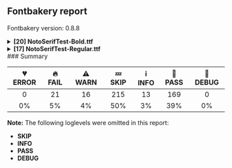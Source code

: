 ## Fontbakery report

Fontbakery version: 0.8.8

<details><summary><b>[20] NotoSerifTest-Bold.ttf</b></summary><div><details><summary>🔥 <b>FAIL:</b> Checking OS/2 fsType does not impose restrictions. (<a href="https://font-bakery.readthedocs.io/en/latest/fontbakery/profiles/googlefonts.html#com.google.fonts/check/fstype">com.google.fonts/check/fstype</a>)</summary><div>


* 🔥 **FAIL** In this font fsType is set to 8 meaning that:
The font may be embedded but must only be installed temporarily on other systems.

No such DRM restrictions can be enabled on the Google Fonts collection, so the fsType field must be set to zero (Installable Embedding) instead. [code: drm]
</div></details><details><summary>🔥 <b>FAIL:</b> Check `Google Fonts Latin Core` glyph coverage. (<a href="https://font-bakery.readthedocs.io/en/latest/fontbakery/profiles/googlefonts.html#com.google.fonts/check/glyph_coverage">com.google.fonts/check/glyph_coverage</a>)</summary><div>


* 🔥 **FAIL** Missing required codepoints:

	- 0x2212 (MINUS SIGN)
 [code: missing-codepoints]
</div></details><details><summary>🔥 <b>FAIL:</b> Check license file has good copyright string. (<a href="https://font-bakery.readthedocs.io/en/latest/fontbakery/profiles/googlefonts.html#com.google.fonts/check/license/OFL_copyright">com.google.fonts/check/license/OFL_copyright</a>)</summary><div>


* 🔥 **FAIL** First line in license file does not match expected format: "copyright 20** the noto project authors (noto-project-template)"
</div></details><details><summary>🔥 <b>FAIL:</b> Check copyright namerecords match license file. (<a href="https://font-bakery.readthedocs.io/en/latest/fontbakery/profiles/googlefonts.html#com.google.fonts/check/name/license">com.google.fonts/check/name/license</a>)</summary><div>


* 🔥 **FAIL** License file OFL.txt exists but NameID 13 (LICENSE DESCRIPTION) value on platform 3 (WINDOWS) is not specified for that. Value was: "This Font Software is licensed under the SIL Open Font License, Version 1.1. This Font Software is distributed on an "AS IS" BASIS, WITHOUT WARRANTIES OR CONDITIONS OF ANY KIND, either express or implied. See the SIL Open Font License for the specific language, permissions and limitations governing your use of this Font Software." Must be changed to "This Font Software is licensed under the SIL Open Font License, Version 1.1. This license is available with a FAQ at: https://scripts.sil.org/OFL" [code: wrong]
</div></details><details><summary>🔥 <b>FAIL:</b> Copyright notices match canonical pattern in fonts (<a href="https://font-bakery.readthedocs.io/en/latest/fontbakery/profiles/googlefonts.html#com.google.fonts/check/font_copyright">com.google.fonts/check/font_copyright</a>)</summary><div>


* 🔥 **FAIL** Name Table entry: Copyright notices should match a pattern similar to: "Copyright 2019 The Familyname Project Authors (git url)"
But instead we have got:
"Copyright 2022 Google Inc. All Rights Reserved." [code: bad-notice-format]
</div></details><details><summary>🔥 <b>FAIL:</b> PPEM must be an integer on hinted fonts. (<a href="https://font-bakery.readthedocs.io/en/latest/fontbakery/profiles/googlefonts.html#com.google.fonts/check/integer_ppem_if_hinted">com.google.fonts/check/integer_ppem_if_hinted</a>)</summary><div>


* 🔥 **FAIL** This is a hinted font, so it must have bit 3 set on the flags of the head table, so that PPEM values will be rounded into an integer value.

This can be accomplished by using the 'gftools fix-hinting' command.

# create virtualenv
python3 -m venv venv
# activate virtualenv
source venv/bin/activate
# install gftools
pip install git+https://www.github.com/googlefonts/tools [code: bad-flags]
</div></details><details><summary>🔥 <b>FAIL:</b> OS/2.fsSelection bit 7 (USE_TYPO_METRICS) is set in all fonts. (<a href="https://font-bakery.readthedocs.io/en/latest/fontbakery/profiles/googlefonts.html#com.google.fonts/check/os2/use_typo_metrics">com.google.fonts/check/os2/use_typo_metrics</a>)</summary><div>


* 🔥 **FAIL** OS/2.fsSelection bit 7 (USE_TYPO_METRICS) wasNOT set in the following fonts: ['fonts/NotoSerifTest/full/ttf/NotoSerifTest-Bold.ttf', 'fonts/NotoSerifTest/full/ttf/NotoSerifTest-Regular.ttf']. [code: missing-os2-fsselection-bit7]
</div></details><details><summary>🔥 <b>FAIL:</b> Checking OS/2 usWinAscent & usWinDescent. (<a href="https://font-bakery.readthedocs.io/en/latest/fontbakery/profiles/universal.html#com.google.fonts/check/family/win_ascent_and_descent">com.google.fonts/check/family/win_ascent_and_descent</a>)</summary><div>


* 🔥 **FAIL** OS/2.usWinDescent value should be equal or greater than 240, but got 200 instead. [code: descent]
</div></details><details><summary>🔥 <b>FAIL:</b> Checking OS/2 Metrics match hhea Metrics. (<a href="https://font-bakery.readthedocs.io/en/latest/fontbakery/profiles/universal.html#com.google.fonts/check/os2_metrics_match_hhea">com.google.fonts/check/os2_metrics_match_hhea</a>)</summary><div>


* 🔥 **FAIL** OS/2 sTypoAscender (800) and hhea ascent (1000) must be equal. [code: ascender]
</div></details><details><summary>🔥 <b>FAIL:</b> Space and non-breaking space have the same width? (<a href="https://font-bakery.readthedocs.io/en/latest/fontbakery/profiles/hmtx.html#com.google.fonts/check/whitespace_widths">com.google.fonts/check/whitespace_widths</a>)</summary><div>


* 🔥 **FAIL** Space and non-breaking space have differing width: The space glyph named space is 200 font units wide, non-breaking space named (uni00A0) is 260 font units wide, and both should be positive and the same. GlyphsApp has "Sidebearing arithmetic" (https://glyphsapp.com/tutorials/spacing) which allows you to set the non-breaking space width to always equal the space width. [code: different-widths]
</div></details><details><summary>🔥 <b>FAIL:</b> Check that texts shape as per expectation (<a href="https://font-bakery.readthedocs.io/en/latest/fontbakery/profiles/<Section: Shaping Checks>.html#com.google.fonts/check/shaping/regression">com.google.fonts/check/shaping/regression</a>)</summary><div>


* 🔥 **FAIL** qa/shaping_tests/example.json: Expected and actual shaping not matching
<div class="shaping">


<style type="text/css">
    @font-face {font-family: "TestFont"; src: url(../../fonts/NotoSerifTest/full/ttf/NotoSerifTest-Bold.ttf);}
    .tf { font-family: "TestFont"; }
    .shaping pre { font-size: 1.2rem; }
    .shaping li { font-size: 1.2rem; border-top: 1px solid #ddd; padding: 12px; margin-top: 12px; }
    .shaping-svg { height: 100px; margin:10px; transform: matrix(1, 0, 0, -1, 0, 0); }
</style>

<h4>qa/shaping_tests/example.json: Expected and actual shaping not matching</h4>


</div>
<div class="shaping">

<li>Shaping did not match: <span class="tf">๰</span></li>


<pre>Expected: uni0E70=0+1024</pre>



<pre>Got     : uni0E70=0+1138</pre>



<pre>                     ^^^
</pre>


Got: <svg class="shaping-svg" xmlns="http://www.w3.org/2000/svg" viewBox="0 0 1138 2200" transform="matrix(1 0 0 -1 0 0)">
<path d="M237.0,315.0L237.0,352.0L261.0,352.0Q271.0,352.0 272.5,353.5Q274.0,355.0 274.0,364.0L274.0,571.0Q274.0,581.0 273.0,582.5Q272.0,584.0 265.0,584.0L241.0,584.0L241.0,621.0L314.0,621.0L314.0,531.0Q322.0,536.0 333.5,539.0Q345.0,542.0 360.0,542.0Q395.0,542.0 414.5,522.5Q434.0,503.0 434.0,462.0L434.0,364.0Q434.0,355.0 435.5,353.5Q437.0,352.0 446.0,352.0L468.0,352.0L468.0,315.0L394.0,315.0L394.0,461.0Q394.0,487.0 387.0,495.0Q380.0,503.0 360.0,503.0Q337.0,503.0 325.5,492.0Q314.0,481.0 314.0,451.0L314.0,364.0Q314.0,355.0 315.5,353.5Q317.0,352.0 327.0,352.0L349.0,352.0L349.0,315.0L237.0,315.0ZM893.0,555.0Q883.0,555.0 876.0,562.0Q869.0,569.0 869.0,584.0Q869.0,598.0 876.0,606.0Q883.0,614.0 893.0,614.0Q916.0,614.0 916.0,584.0Q916.0,569.0 909.5,562.0Q903.0,555.0 893.0,555.0ZM543.0,555.0Q533.0,555.0 526.0,562.0Q519.0,569.0 519.0,584.0Q519.0,598.0 526.0,606.0Q533.0,614.0 543.0,614.0Q566.0,614.0 566.0,584.0Q566.0,569.0 559.5,562.0Q553.0,555.0 543.0,555.0ZM67.0,315.0L67.0,352.0L106.0,352.0Q110.0,352.0 110.5,354.0Q111.0,356.0 111.0,369.0L111.0,566.0L71.0,566.0Q66.0,566.0 65.0,565.0Q64.0,564.0 64.0,556.0L64.0,520.0L25.0,520.0L29.0,605.0L234.0,605.0L238.0,520.0L201.0,520.0L199.0,555.0Q198.0,563.0 197.5,564.5Q197.0,566.0 192.0,566.0L151.0,566.0L151.0,369.0Q151.0,356.0 151.5,354.0Q152.0,352.0 156.0,352.0L195.0,352.0L195.0,315.0L67.0,315.0ZM1041.0,310.0Q1000.0,310.0 986.0,330.0Q972.0,350.0 972.0,366.0Q972.0,390.0 985.5,395.0Q999.0,400.0 1010.0,392.0Q1010.0,366.0 1014.0,358.0Q1018.0,350.0 1041.0,350.0Q1058.0,350.0 1065.0,358.0Q1072.0,366.0 1072.0,380.0Q1072.0,391.0 1067.5,397.0Q1063.0,403.0 1043.0,413.0Q1007.0,432.0 991.0,448.5Q975.0,465.0 975.0,492.0Q975.0,519.0 994.0,536.0Q1013.0,553.0 1044.0,553.0Q1078.0,553.0 1092.5,535.5Q1107.0,518.0 1107.0,501.0Q1107.0,481.0 1095.0,473.5Q1083.0,466.0 1069.0,475.0Q1070.0,501.0 1065.5,507.5Q1061.0,514.0 1043.0,514.0Q1027.0,514.0 1021.5,508.5Q1016.0,503.0 1016.0,492.0Q1016.0,479.0 1025.5,471.0Q1035.0,463.0 1058.0,451.0Q1090.0,435.0 1101.5,418.5Q1113.0,402.0 1113.0,379.0Q1113.0,348.0 1092.5,329.0Q1072.0,310.0 1041.0,310.0ZM681.0,310.0Q640.0,310.0 626.0,330.0Q612.0,350.0 612.0,366.0Q612.0,390.0 625.5,395.0Q639.0,400.0 650.0,392.0Q650.0,366.0 654.0,358.0Q658.0,350.0 681.0,350.0Q698.0,350.0 705.0,358.0Q712.0,366.0 712.0,380.0Q712.0,391.0 707.5,397.0Q703.0,403.0 683.0,413.0Q647.0,432.0 631.0,448.5Q615.0,465.0 615.0,492.0Q615.0,519.0 634.0,536.0Q653.0,553.0 684.0,553.0Q718.0,553.0 732.5,535.5Q747.0,518.0 747.0,501.0Q747.0,481.0 735.0,473.5Q723.0,466.0 709.0,475.0Q710.0,501.0 705.5,507.5Q701.0,514.0 683.0,514.0Q667.0,514.0 661.5,508.5Q656.0,503.0 656.0,492.0Q656.0,479.0 665.5,471.0Q675.0,463.0 698.0,451.0Q730.0,435.0 741.5,418.5Q753.0,402.0 753.0,379.0Q753.0,348.0 732.5,329.0Q712.0,310.0 681.0,310.0ZM486.0,319.0L486.0,356.0L512.0,356.0Q522.0,356.0 523.5,357.5Q525.0,359.0 525.0,368.0L525.0,491.0Q525.0,501.0 524.0,502.5Q523.0,504.0 516.0,504.0L494.0,504.0L494.0,541.0L565.0,541.0L565.0,368.0Q565.0,359.0 566.5,357.5Q568.0,356.0 577.0,356.0L603.0,356.0L603.0,319.0L486.0,319.0ZM836.0,319.0L836.0,356.0L862.0,356.0Q872.0,356.0 873.5,357.5Q875.0,359.0 875.0,368.0L875.0,491.0Q875.0,501.0 874.0,502.5Q873.0,504.0 866.0,504.0L844.0,504.0L844.0,541.0L915.0,541.0L915.0,368.0Q915.0,359.0 916.5,357.5Q918.0,356.0 927.0,356.0L953.0,356.0L953.0,319.0L836.0,319.0ZM314.0,502.0L314.0,502.0L314.0,500.0L314.0,502.0ZM504.0,-13.0Q475.0,-13.0 462.0,4.5Q449.0,22.0 449.0,58.0L449.0,180.0L420.0,180.0L420.0,217.0Q440.0,217.0 443.0,218.0Q446.0,219.0 448.0,221.0Q450.0,222.0 451.5,228.0Q453.0,234.0 452.0,264.0L490.0,264.0L490.0,219.0L537.0,219.0L537.0,180.0L490.0,180.0L490.0,55.0Q490.0,35.0 492.0,30.5Q494.0,26.0 504.0,26.0Q512.0,26.0 518.0,27.5Q524.0,29.0 540.0,30.0L540.0,-8.0Q524.0,-12.0 516.5,-12.5Q509.0,-13.0 504.0,-13.0ZM1064.0,-13.0Q1035.0,-13.0 1022.0,4.5Q1009.0,22.0 1009.0,58.0L1009.0,180.0L980.0,180.0L980.0,217.0Q1000.0,217.0 1003.0,218.0Q1006.0,219.0 1008.0,221.0Q1010.0,222.0 1011.5,228.0Q1013.0,234.0 1012.0,264.0L1050.0,264.0L1050.0,219.0L1097.0,219.0L1097.0,180.0L1050.0,180.0L1050.0,55.0Q1050.0,35.0 1052.0,30.5Q1054.0,26.0 1064.0,26.0Q1072.0,26.0 1078.0,27.5Q1084.0,29.0 1100.0,30.0L1100.0,-8.0Q1084.0,-12.0 1076.5,-12.5Q1069.0,-13.0 1064.0,-13.0ZM866.0,-25.0Q836.0,-25.0 820.0,-15.0Q804.0,-5.0 797.5,9.0Q791.0,23.0 791.0,35.0Q791.0,57.0 802.5,64.5Q814.0,72.0 830.0,64.0Q829.0,36.0 834.0,26.0Q839.0,16.0 866.0,16.0Q902.0,16.0 902.0,51.0Q902.0,64.0 897.0,70.5Q892.0,77.0 869.0,89.0Q829.0,110.0 812.0,128.0Q795.0,146.0 795.0,175.0Q795.0,204.0 815.5,222.5Q836.0,241.0 869.0,241.0Q906.0,241.0 922.0,223.0Q938.0,205.0 938.0,185.0Q938.0,164.0 926.5,156.5Q915.0,149.0 899.0,157.0Q900.0,186.0 894.0,193.5Q888.0,201.0 868.0,201.0Q850.0,201.0 843.5,195.0Q837.0,189.0 837.0,175.0Q837.0,161.0 848.0,151.5Q859.0,142.0 884.0,128.0Q920.0,110.0 932.0,91.5Q944.0,73.0 944.0,50.0Q944.0,16.0 922.0,-4.5Q900.0,-25.0 866.0,-25.0ZM192.0,-25.0Q162.0,-25.0 139.5,-4.5Q117.0,16.0 117.0,57.0Q117.0,98.0 146.0,117.5Q175.0,137.0 231.0,139.0L253.0,140.0L253.0,153.0Q253.0,179.0 246.5,190.0Q240.0,201.0 212.0,201.0Q184.0,201.0 178.5,190.5Q173.0,180.0 174.0,151.0Q158.0,144.0 146.5,151.5Q135.0,159.0 135.0,183.0Q135.0,195.0 141.5,208.5Q148.0,222.0 165.0,231.5Q182.0,241.0 212.0,241.0Q257.0,241.0 276.0,218.0Q295.0,195.0 295.0,160.0L295.0,41.0Q295.0,24.0 296.5,21.0Q298.0,18.0 305.0,18.0L323.0,18.0L323.0,-21.0L257.0,-21.0L256.0,-1.0Q245.0,-10.0 229.0,-17.5Q213.0,-25.0 192.0,-25.0ZM675.0,-25.0Q629.0,-25.0 602.0,9.5Q575.0,44.0 575.0,105.0Q575.0,238.0 671.0,238.0Q714.0,238.0 738.0,205.0Q762.0,172.0 762.0,117.0L762.0,96.0L617.0,96.0Q619.0,53.0 635.0,34.5Q651.0,16.0 676.0,16.0Q702.0,16.0 712.0,28.0Q722.0,40.0 729.0,60.0Q755.0,49.0 755.0,30.0Q755.0,14.0 734.5,-5.5Q714.0,-25.0 675.0,-25.0ZM719.0,136.0Q714.0,197.0 671.0,197.0Q646.0,197.0 634.5,182.5Q623.0,168.0 619.0,136.0L719.0,136.0ZM194.0,16.0Q220.0,16.0 236.5,33.0Q253.0,50.0 253.0,67.0L253.0,100.0L231.0,99.0Q186.0,97.0 172.5,87.5Q159.0,78.0 159.0,56.0Q159.0,37.0 166.5,26.5Q174.0,16.0 194.0,16.0Z"  transform="translate(0, 700)"/>
</svg>
 Expected: <svg class="shaping-svg" xmlns="http://www.w3.org/2000/svg" viewBox="0 0 1024 2200" transform="matrix(1 0 0 -1 0 0)">
<path d="M237.0,315.0L237.0,352.0L261.0,352.0Q271.0,352.0 272.5,353.5Q274.0,355.0 274.0,364.0L274.0,571.0Q274.0,581.0 273.0,582.5Q272.0,584.0 265.0,584.0L241.0,584.0L241.0,621.0L314.0,621.0L314.0,531.0Q322.0,536.0 333.5,539.0Q345.0,542.0 360.0,542.0Q395.0,542.0 414.5,522.5Q434.0,503.0 434.0,462.0L434.0,364.0Q434.0,355.0 435.5,353.5Q437.0,352.0 446.0,352.0L468.0,352.0L468.0,315.0L394.0,315.0L394.0,461.0Q394.0,487.0 387.0,495.0Q380.0,503.0 360.0,503.0Q337.0,503.0 325.5,492.0Q314.0,481.0 314.0,451.0L314.0,364.0Q314.0,355.0 315.5,353.5Q317.0,352.0 327.0,352.0L349.0,352.0L349.0,315.0L237.0,315.0ZM893.0,555.0Q883.0,555.0 876.0,562.0Q869.0,569.0 869.0,584.0Q869.0,598.0 876.0,606.0Q883.0,614.0 893.0,614.0Q916.0,614.0 916.0,584.0Q916.0,569.0 909.5,562.0Q903.0,555.0 893.0,555.0ZM543.0,555.0Q533.0,555.0 526.0,562.0Q519.0,569.0 519.0,584.0Q519.0,598.0 526.0,606.0Q533.0,614.0 543.0,614.0Q566.0,614.0 566.0,584.0Q566.0,569.0 559.5,562.0Q553.0,555.0 543.0,555.0ZM67.0,315.0L67.0,352.0L106.0,352.0Q110.0,352.0 110.5,354.0Q111.0,356.0 111.0,369.0L111.0,566.0L71.0,566.0Q66.0,566.0 65.0,565.0Q64.0,564.0 64.0,556.0L64.0,520.0L25.0,520.0L29.0,605.0L234.0,605.0L238.0,520.0L201.0,520.0L199.0,555.0Q198.0,563.0 197.5,564.5Q197.0,566.0 192.0,566.0L151.0,566.0L151.0,369.0Q151.0,356.0 151.5,354.0Q152.0,352.0 156.0,352.0L195.0,352.0L195.0,315.0L67.0,315.0ZM1041.0,310.0Q1000.0,310.0 986.0,330.0Q972.0,350.0 972.0,366.0Q972.0,390.0 985.5,395.0Q999.0,400.0 1010.0,392.0Q1010.0,366.0 1014.0,358.0Q1018.0,350.0 1041.0,350.0Q1058.0,350.0 1065.0,358.0Q1072.0,366.0 1072.0,380.0Q1072.0,391.0 1067.5,397.0Q1063.0,403.0 1043.0,413.0Q1007.0,432.0 991.0,448.5Q975.0,465.0 975.0,492.0Q975.0,519.0 994.0,536.0Q1013.0,553.0 1044.0,553.0Q1078.0,553.0 1092.5,535.5Q1107.0,518.0 1107.0,501.0Q1107.0,481.0 1095.0,473.5Q1083.0,466.0 1069.0,475.0Q1070.0,501.0 1065.5,507.5Q1061.0,514.0 1043.0,514.0Q1027.0,514.0 1021.5,508.5Q1016.0,503.0 1016.0,492.0Q1016.0,479.0 1025.5,471.0Q1035.0,463.0 1058.0,451.0Q1090.0,435.0 1101.5,418.5Q1113.0,402.0 1113.0,379.0Q1113.0,348.0 1092.5,329.0Q1072.0,310.0 1041.0,310.0ZM681.0,310.0Q640.0,310.0 626.0,330.0Q612.0,350.0 612.0,366.0Q612.0,390.0 625.5,395.0Q639.0,400.0 650.0,392.0Q650.0,366.0 654.0,358.0Q658.0,350.0 681.0,350.0Q698.0,350.0 705.0,358.0Q712.0,366.0 712.0,380.0Q712.0,391.0 707.5,397.0Q703.0,403.0 683.0,413.0Q647.0,432.0 631.0,448.5Q615.0,465.0 615.0,492.0Q615.0,519.0 634.0,536.0Q653.0,553.0 684.0,553.0Q718.0,553.0 732.5,535.5Q747.0,518.0 747.0,501.0Q747.0,481.0 735.0,473.5Q723.0,466.0 709.0,475.0Q710.0,501.0 705.5,507.5Q701.0,514.0 683.0,514.0Q667.0,514.0 661.5,508.5Q656.0,503.0 656.0,492.0Q656.0,479.0 665.5,471.0Q675.0,463.0 698.0,451.0Q730.0,435.0 741.5,418.5Q753.0,402.0 753.0,379.0Q753.0,348.0 732.5,329.0Q712.0,310.0 681.0,310.0ZM486.0,319.0L486.0,356.0L512.0,356.0Q522.0,356.0 523.5,357.5Q525.0,359.0 525.0,368.0L525.0,491.0Q525.0,501.0 524.0,502.5Q523.0,504.0 516.0,504.0L494.0,504.0L494.0,541.0L565.0,541.0L565.0,368.0Q565.0,359.0 566.5,357.5Q568.0,356.0 577.0,356.0L603.0,356.0L603.0,319.0L486.0,319.0ZM836.0,319.0L836.0,356.0L862.0,356.0Q872.0,356.0 873.5,357.5Q875.0,359.0 875.0,368.0L875.0,491.0Q875.0,501.0 874.0,502.5Q873.0,504.0 866.0,504.0L844.0,504.0L844.0,541.0L915.0,541.0L915.0,368.0Q915.0,359.0 916.5,357.5Q918.0,356.0 927.0,356.0L953.0,356.0L953.0,319.0L836.0,319.0ZM314.0,502.0L314.0,502.0L314.0,500.0L314.0,502.0ZM504.0,-13.0Q475.0,-13.0 462.0,4.5Q449.0,22.0 449.0,58.0L449.0,180.0L420.0,180.0L420.0,217.0Q440.0,217.0 443.0,218.0Q446.0,219.0 448.0,221.0Q450.0,222.0 451.5,228.0Q453.0,234.0 452.0,264.0L490.0,264.0L490.0,219.0L537.0,219.0L537.0,180.0L490.0,180.0L490.0,55.0Q490.0,35.0 492.0,30.5Q494.0,26.0 504.0,26.0Q512.0,26.0 518.0,27.5Q524.0,29.0 540.0,30.0L540.0,-8.0Q524.0,-12.0 516.5,-12.5Q509.0,-13.0 504.0,-13.0ZM1064.0,-13.0Q1035.0,-13.0 1022.0,4.5Q1009.0,22.0 1009.0,58.0L1009.0,180.0L980.0,180.0L980.0,217.0Q1000.0,217.0 1003.0,218.0Q1006.0,219.0 1008.0,221.0Q1010.0,222.0 1011.5,228.0Q1013.0,234.0 1012.0,264.0L1050.0,264.0L1050.0,219.0L1097.0,219.0L1097.0,180.0L1050.0,180.0L1050.0,55.0Q1050.0,35.0 1052.0,30.5Q1054.0,26.0 1064.0,26.0Q1072.0,26.0 1078.0,27.5Q1084.0,29.0 1100.0,30.0L1100.0,-8.0Q1084.0,-12.0 1076.5,-12.5Q1069.0,-13.0 1064.0,-13.0ZM866.0,-25.0Q836.0,-25.0 820.0,-15.0Q804.0,-5.0 797.5,9.0Q791.0,23.0 791.0,35.0Q791.0,57.0 802.5,64.5Q814.0,72.0 830.0,64.0Q829.0,36.0 834.0,26.0Q839.0,16.0 866.0,16.0Q902.0,16.0 902.0,51.0Q902.0,64.0 897.0,70.5Q892.0,77.0 869.0,89.0Q829.0,110.0 812.0,128.0Q795.0,146.0 795.0,175.0Q795.0,204.0 815.5,222.5Q836.0,241.0 869.0,241.0Q906.0,241.0 922.0,223.0Q938.0,205.0 938.0,185.0Q938.0,164.0 926.5,156.5Q915.0,149.0 899.0,157.0Q900.0,186.0 894.0,193.5Q888.0,201.0 868.0,201.0Q850.0,201.0 843.5,195.0Q837.0,189.0 837.0,175.0Q837.0,161.0 848.0,151.5Q859.0,142.0 884.0,128.0Q920.0,110.0 932.0,91.5Q944.0,73.0 944.0,50.0Q944.0,16.0 922.0,-4.5Q900.0,-25.0 866.0,-25.0ZM192.0,-25.0Q162.0,-25.0 139.5,-4.5Q117.0,16.0 117.0,57.0Q117.0,98.0 146.0,117.5Q175.0,137.0 231.0,139.0L253.0,140.0L253.0,153.0Q253.0,179.0 246.5,190.0Q240.0,201.0 212.0,201.0Q184.0,201.0 178.5,190.5Q173.0,180.0 174.0,151.0Q158.0,144.0 146.5,151.5Q135.0,159.0 135.0,183.0Q135.0,195.0 141.5,208.5Q148.0,222.0 165.0,231.5Q182.0,241.0 212.0,241.0Q257.0,241.0 276.0,218.0Q295.0,195.0 295.0,160.0L295.0,41.0Q295.0,24.0 296.5,21.0Q298.0,18.0 305.0,18.0L323.0,18.0L323.0,-21.0L257.0,-21.0L256.0,-1.0Q245.0,-10.0 229.0,-17.5Q213.0,-25.0 192.0,-25.0ZM675.0,-25.0Q629.0,-25.0 602.0,9.5Q575.0,44.0 575.0,105.0Q575.0,238.0 671.0,238.0Q714.0,238.0 738.0,205.0Q762.0,172.0 762.0,117.0L762.0,96.0L617.0,96.0Q619.0,53.0 635.0,34.5Q651.0,16.0 676.0,16.0Q702.0,16.0 712.0,28.0Q722.0,40.0 729.0,60.0Q755.0,49.0 755.0,30.0Q755.0,14.0 734.5,-5.5Q714.0,-25.0 675.0,-25.0ZM719.0,136.0Q714.0,197.0 671.0,197.0Q646.0,197.0 634.5,182.5Q623.0,168.0 619.0,136.0L719.0,136.0ZM194.0,16.0Q220.0,16.0 236.5,33.0Q253.0,50.0 253.0,67.0L253.0,100.0L231.0,99.0Q186.0,97.0 172.5,87.5Q159.0,78.0 159.0,56.0Q159.0,37.0 166.5,26.5Q174.0,16.0 194.0,16.0Z"  transform="translate(0, 700)"/>
</svg>


</div> [code: shaping-regression]
</div></details><details><summary>⚠ <b>WARN:</b> Checking OS/2 achVendID. (<a href="https://font-bakery.readthedocs.io/en/latest/fontbakery/profiles/googlefonts.html#com.google.fonts/check/vendor_id">com.google.fonts/check/vendor_id</a>)</summary><div>


* ⚠ **WARN** OS/2 VendorID value 'NONE' is not yet recognized. If you registered it recently, then it's safe to ignore this warning message. Otherwise, you should set it to your own unique 4 character code, and register it with Microsoft at https://www.microsoft.com/typography/links/vendorlist.aspx
 [code: unknown]
</div></details><details><summary>⚠ <b>WARN:</b> Ensure fonts have ScriptLangTags declared on the 'meta' table. (<a href="https://font-bakery.readthedocs.io/en/latest/fontbakery/profiles/googlefonts.html#com.google.fonts/check/meta/script_lang_tags">com.google.fonts/check/meta/script_lang_tags</a>)</summary><div>


* ⚠ **WARN** This font file does not have a 'meta' table. [code: lacks-meta-table]
</div></details><details><summary>⚠ <b>WARN:</b> Check font contains no unreachable glyphs (<a href="https://font-bakery.readthedocs.io/en/latest/fontbakery/profiles/universal.html#com.google.fonts/check/unreachable_glyphs">com.google.fonts/check/unreachable_glyphs</a>)</summary><div>


* ⚠ **WARN** The following glyphs could not be reached by codepoint or substitution rules:
	- one.numr
	- three.numr
	- two.dnom 
	- And four.dnom
 [code: unreachable-glyphs]
</div></details><details><summary>⚠ <b>WARN:</b> Check if each glyph has the recommended amount of contours. (<a href="https://font-bakery.readthedocs.io/en/latest/fontbakery/profiles/universal.html#com.google.fonts/check/contour_count">com.google.fonts/check/contour_count</a>)</summary><div>


* ⚠ **WARN** This font has a 'Soft Hyphen' character (codepoint 0x00AD) which is supposed to be zero-width and invisible, and is used to mark a hyphenation possibility within a word in the absence of or overriding dictionary hyphenation. It is mostly an obsolete mechanism now, and the character is only included in fonts for legacy codepage coverage. [code: softhyphen]
* ⚠ **WARN** This check inspects the glyph outlines and detects the total number of contours in each of them. The expected values are infered from the typical ammounts of contours observed in a large collection of reference font families. The divergences listed below may simply indicate a significantly different design on some of your glyphs. On the other hand, some of these may flag actual bugs in the font such as glyphs mapped to an incorrect codepoint. Please consider reviewing the design and codepoint assignment of these to make sure they are correct.

The following glyphs do not have the recommended number of contours:

	- Glyph name: uni00AD	Contours detected: 1	Expected: 0 
	- And Glyph name: uni00AD	Contours detected: 1	Expected: 0
 [code: contour-count]
</div></details><details><summary>⚠ <b>WARN:</b> Ensure dotted circle glyph is present and can attach marks. (<a href="https://font-bakery.readthedocs.io/en/latest/fontbakery/profiles/universal.html#com.google.fonts/check/dotted_circle">com.google.fonts/check/dotted_circle</a>)</summary><div>


* ⚠ **WARN** No dotted circle glyph present [code: missing-dotted-circle]
</div></details><details><summary>⚠ <b>WARN:</b> Checking Vertical Metric Linegaps. (<a href="https://font-bakery.readthedocs.io/en/latest/fontbakery/profiles/hhea.html#com.google.fonts/check/linegaps">com.google.fonts/check/linegaps</a>)</summary><div>


* ⚠ **WARN** OS/2 sTypoLineGap is not equal to 0. [code: OS/2]
</div></details><details><summary>⚠ <b>WARN:</b> Are there any misaligned on-curve points? (<a href="https://font-bakery.readthedocs.io/en/latest/fontbakery/profiles/<Section: Outline Correctness Checks>.html#com.google.fonts/check/outline_alignment_miss">com.google.fonts/check/outline_alignment_miss</a>)</summary><div>


* ⚠ **WARN** The following glyphs have on-curve points which have potentially incorrect y coordinates:
	* three (U+0033): X=343.0,Y=1.0 (should be at baseline 0?)
	* five (U+0035): X=336.0,Y=2.0 (should be at baseline 0?)
	* eight (U+0038): X=148.0,Y=698.0 (should be at cap-height 700?)
	* question (U+003F): X=376.0,Y=702.0 (should be at cap-height 700?)
	* J (U+004A): X=281.0,Y=-2.0 (should be at baseline 0?)
	* S (U+0053): X=169.5,Y=699.0 (should be at cap-height 700?)
	* a (U+0061): X=265.0,Y=-1.5 (should be at baseline 0?)
	* f (U+0066): X=339.5,Y=698.5 (should be at cap-height 700?)
	* g (U+0067): X=102.0,Y=500.5 (should be at x-height 500?)
	* g (U+0067): X=446.0,Y=502.0 (should be at x-height 500?) and 33 more.

Use -F or --full-lists to disable shortening of long lists. [code: found-misalignments]
</div></details><details><summary>⚠ <b>WARN:</b> Do outlines contain any jaggy segments? (<a href="https://font-bakery.readthedocs.io/en/latest/fontbakery/profiles/<Section: Outline Correctness Checks>.html#com.google.fonts/check/outline_jaggy_segments">com.google.fonts/check/outline_jaggy_segments</a>)</summary><div>


* ⚠ **WARN** The following glyphs have jaggy segments:
	* y (U+0079): B<<321.0,162.0>-<327.0,138.0>-<329.0,118.0>>/B<<329.0,118.0>-<331.0,139.0>-<339.5,165.0>> = 11.150925168505127
	* yacute (U+00FD): B<<321.0,162.0>-<327.0,138.0>-<329.0,118.0>>/B<<329.0,118.0>-<331.0,139.0>-<339.5,165.0>> = 11.150925168505127 and ydieresis (U+00FF): B<<321.0,162.0>-<327.0,138.0>-<329.0,118.0>>/B<<329.0,118.0>-<331.0,139.0>-<339.5,165.0>> = 11.150925168505127 [code: found-jaggy-segments]
</div></details><details><summary>⚠ <b>WARN:</b> Do outlines contain any semi-vertical or semi-horizontal lines? (<a href="https://font-bakery.readthedocs.io/en/latest/fontbakery/profiles/<Section: Outline Correctness Checks>.html#com.google.fonts/check/outline_semi_vertical">com.google.fonts/check/outline_semi_vertical</a>)</summary><div>


* ⚠ **WARN** The following glyphs have semi-vertical/semi-horizontal lines:
 * h (U+0068): L<<101.0,122.0>--<100.0,646.0>>
 * h (U+0068): L<<252.0,309.0>--<253.0,118.0>> and sterling (U+00A3): L<<428.0,346.0>--<270.0,347.0>> [code: found-semi-vertical]
</div></details><br></div></details><details><summary><b>[17] NotoSerifTest-Regular.ttf</b></summary><div><details><summary>🔥 <b>FAIL:</b> Checking OS/2 fsType does not impose restrictions. (<a href="https://font-bakery.readthedocs.io/en/latest/fontbakery/profiles/googlefonts.html#com.google.fonts/check/fstype">com.google.fonts/check/fstype</a>)</summary><div>


* 🔥 **FAIL** In this font fsType is set to 8 meaning that:
The font may be embedded but must only be installed temporarily on other systems.

No such DRM restrictions can be enabled on the Google Fonts collection, so the fsType field must be set to zero (Installable Embedding) instead. [code: drm]
</div></details><details><summary>🔥 <b>FAIL:</b> Check `Google Fonts Latin Core` glyph coverage. (<a href="https://font-bakery.readthedocs.io/en/latest/fontbakery/profiles/googlefonts.html#com.google.fonts/check/glyph_coverage">com.google.fonts/check/glyph_coverage</a>)</summary><div>


* 🔥 **FAIL** Missing required codepoints:

	- 0x2212 (MINUS SIGN)
 [code: missing-codepoints]
</div></details><details><summary>🔥 <b>FAIL:</b> Check license file has good copyright string. (<a href="https://font-bakery.readthedocs.io/en/latest/fontbakery/profiles/googlefonts.html#com.google.fonts/check/license/OFL_copyright">com.google.fonts/check/license/OFL_copyright</a>)</summary><div>


* 🔥 **FAIL** First line in license file does not match expected format: "copyright 20** the noto project authors (noto-project-template)"
</div></details><details><summary>🔥 <b>FAIL:</b> Check copyright namerecords match license file. (<a href="https://font-bakery.readthedocs.io/en/latest/fontbakery/profiles/googlefonts.html#com.google.fonts/check/name/license">com.google.fonts/check/name/license</a>)</summary><div>


* 🔥 **FAIL** License file OFL.txt exists but NameID 13 (LICENSE DESCRIPTION) value on platform 3 (WINDOWS) is not specified for that. Value was: "This Font Software is licensed under the SIL Open Font License, Version 1.1. This Font Software is distributed on an "AS IS" BASIS, WITHOUT WARRANTIES OR CONDITIONS OF ANY KIND, either express or implied. See the SIL Open Font License for the specific language, permissions and limitations governing your use of this Font Software." Must be changed to "This Font Software is licensed under the SIL Open Font License, Version 1.1. This license is available with a FAQ at: https://scripts.sil.org/OFL" [code: wrong]
</div></details><details><summary>🔥 <b>FAIL:</b> Copyright notices match canonical pattern in fonts (<a href="https://font-bakery.readthedocs.io/en/latest/fontbakery/profiles/googlefonts.html#com.google.fonts/check/font_copyright">com.google.fonts/check/font_copyright</a>)</summary><div>


* 🔥 **FAIL** Name Table entry: Copyright notices should match a pattern similar to: "Copyright 2019 The Familyname Project Authors (git url)"
But instead we have got:
"Copyright 2022 Google Inc. All Rights Reserved." [code: bad-notice-format]
</div></details><details><summary>🔥 <b>FAIL:</b> PPEM must be an integer on hinted fonts. (<a href="https://font-bakery.readthedocs.io/en/latest/fontbakery/profiles/googlefonts.html#com.google.fonts/check/integer_ppem_if_hinted">com.google.fonts/check/integer_ppem_if_hinted</a>)</summary><div>


* 🔥 **FAIL** This is a hinted font, so it must have bit 3 set on the flags of the head table, so that PPEM values will be rounded into an integer value.

This can be accomplished by using the 'gftools fix-hinting' command.

# create virtualenv
python3 -m venv venv
# activate virtualenv
source venv/bin/activate
# install gftools
pip install git+https://www.github.com/googlefonts/tools [code: bad-flags]
</div></details><details><summary>🔥 <b>FAIL:</b> OS/2.fsSelection bit 7 (USE_TYPO_METRICS) is set in all fonts. (<a href="https://font-bakery.readthedocs.io/en/latest/fontbakery/profiles/googlefonts.html#com.google.fonts/check/os2/use_typo_metrics">com.google.fonts/check/os2/use_typo_metrics</a>)</summary><div>


* 🔥 **FAIL** OS/2.fsSelection bit 7 (USE_TYPO_METRICS) wasNOT set in the following fonts: ['fonts/NotoSerifTest/full/ttf/NotoSerifTest-Bold.ttf', 'fonts/NotoSerifTest/full/ttf/NotoSerifTest-Regular.ttf']. [code: missing-os2-fsselection-bit7]
</div></details><details><summary>🔥 <b>FAIL:</b> Checking OS/2 usWinAscent & usWinDescent. (<a href="https://font-bakery.readthedocs.io/en/latest/fontbakery/profiles/universal.html#com.google.fonts/check/family/win_ascent_and_descent">com.google.fonts/check/family/win_ascent_and_descent</a>)</summary><div>


* 🔥 **FAIL** OS/2.usWinDescent value should be equal or greater than 240, but got 200 instead. [code: descent]
</div></details><details><summary>🔥 <b>FAIL:</b> Checking OS/2 Metrics match hhea Metrics. (<a href="https://font-bakery.readthedocs.io/en/latest/fontbakery/profiles/universal.html#com.google.fonts/check/os2_metrics_match_hhea">com.google.fonts/check/os2_metrics_match_hhea</a>)</summary><div>


* 🔥 **FAIL** OS/2 sTypoAscender (800) and hhea ascent (1000) must be equal. [code: ascender]
</div></details><details><summary>🔥 <b>FAIL:</b> Space and non-breaking space have the same width? (<a href="https://font-bakery.readthedocs.io/en/latest/fontbakery/profiles/hmtx.html#com.google.fonts/check/whitespace_widths">com.google.fonts/check/whitespace_widths</a>)</summary><div>


* 🔥 **FAIL** Space and non-breaking space have differing width: The space glyph named space is 200 font units wide, non-breaking space named (uni00A0) is 260 font units wide, and both should be positive and the same. GlyphsApp has "Sidebearing arithmetic" (https://glyphsapp.com/tutorials/spacing) which allows you to set the non-breaking space width to always equal the space width. [code: different-widths]
</div></details><details><summary>⚠ <b>WARN:</b> Checking OS/2 achVendID. (<a href="https://font-bakery.readthedocs.io/en/latest/fontbakery/profiles/googlefonts.html#com.google.fonts/check/vendor_id">com.google.fonts/check/vendor_id</a>)</summary><div>


* ⚠ **WARN** OS/2 VendorID value 'NONE' is not yet recognized. If you registered it recently, then it's safe to ignore this warning message. Otherwise, you should set it to your own unique 4 character code, and register it with Microsoft at https://www.microsoft.com/typography/links/vendorlist.aspx
 [code: unknown]
</div></details><details><summary>⚠ <b>WARN:</b> Ensure fonts have ScriptLangTags declared on the 'meta' table. (<a href="https://font-bakery.readthedocs.io/en/latest/fontbakery/profiles/googlefonts.html#com.google.fonts/check/meta/script_lang_tags">com.google.fonts/check/meta/script_lang_tags</a>)</summary><div>


* ⚠ **WARN** This font file does not have a 'meta' table. [code: lacks-meta-table]
</div></details><details><summary>⚠ <b>WARN:</b> Check font contains no unreachable glyphs (<a href="https://font-bakery.readthedocs.io/en/latest/fontbakery/profiles/universal.html#com.google.fonts/check/unreachable_glyphs">com.google.fonts/check/unreachable_glyphs</a>)</summary><div>


* ⚠ **WARN** The following glyphs could not be reached by codepoint or substitution rules:
	- one.numr
	- three.numr
	- two.dnom 
	- And four.dnom
 [code: unreachable-glyphs]
</div></details><details><summary>⚠ <b>WARN:</b> Check if each glyph has the recommended amount of contours. (<a href="https://font-bakery.readthedocs.io/en/latest/fontbakery/profiles/universal.html#com.google.fonts/check/contour_count">com.google.fonts/check/contour_count</a>)</summary><div>


* ⚠ **WARN** This font has a 'Soft Hyphen' character (codepoint 0x00AD) which is supposed to be zero-width and invisible, and is used to mark a hyphenation possibility within a word in the absence of or overriding dictionary hyphenation. It is mostly an obsolete mechanism now, and the character is only included in fonts for legacy codepage coverage. [code: softhyphen]
* ⚠ **WARN** This check inspects the glyph outlines and detects the total number of contours in each of them. The expected values are infered from the typical ammounts of contours observed in a large collection of reference font families. The divergences listed below may simply indicate a significantly different design on some of your glyphs. On the other hand, some of these may flag actual bugs in the font such as glyphs mapped to an incorrect codepoint. Please consider reviewing the design and codepoint assignment of these to make sure they are correct.

The following glyphs do not have the recommended number of contours:

	- Glyph name: uni00AD	Contours detected: 1	Expected: 0 
	- And Glyph name: uni00AD	Contours detected: 1	Expected: 0
 [code: contour-count]
</div></details><details><summary>⚠ <b>WARN:</b> Ensure dotted circle glyph is present and can attach marks. (<a href="https://font-bakery.readthedocs.io/en/latest/fontbakery/profiles/universal.html#com.google.fonts/check/dotted_circle">com.google.fonts/check/dotted_circle</a>)</summary><div>


* ⚠ **WARN** No dotted circle glyph present [code: missing-dotted-circle]
</div></details><details><summary>⚠ <b>WARN:</b> Checking Vertical Metric Linegaps. (<a href="https://font-bakery.readthedocs.io/en/latest/fontbakery/profiles/hhea.html#com.google.fonts/check/linegaps">com.google.fonts/check/linegaps</a>)</summary><div>


* ⚠ **WARN** OS/2 sTypoLineGap is not equal to 0. [code: OS/2]
</div></details><details><summary>⚠ <b>WARN:</b> Are there any misaligned on-curve points? (<a href="https://font-bakery.readthedocs.io/en/latest/fontbakery/profiles/<Section: Outline Correctness Checks>.html#com.google.fonts/check/outline_alignment_miss">com.google.fonts/check/outline_alignment_miss</a>)</summary><div>


* ⚠ **WARN** The following glyphs have on-curve points which have potentially incorrect y coordinates:
	* asterisk (U+002A): X=76.0,Y=698.0 (should be at cap-height 700?)
	* comma (U+002C): X=114.0,Y=1.0 (should be at baseline 0?)
	* three (U+0033): X=334.5,Y=1.0 (should be at baseline 0?)
	* eight (U+0038): X=160.5,Y=698.5 (should be at cap-height 700?)
	* nine (U+0039): X=139.0,Y=2.0 (should be at baseline 0?)
	* semicolon (U+003B): X=132.0,Y=1.0 (should be at baseline 0?)
	* G (U+0047): X=519.0,Y=1.5 (should be at baseline 0?)
	* c (U+0063): X=426.0,Y=501.5 (should be at x-height 500?)
	* f (U+0066): X=343.0,Y=699.0 (should be at cap-height 700?)
	* g (U+0067): X=75.0,Y=-201.5 (should be at descender -200?) and 43 more.

Use -F or --full-lists to disable shortening of long lists. [code: found-misalignments]
</div></details><br></div></details>
### Summary

| 💔 ERROR | 🔥 FAIL | ⚠ WARN | 💤 SKIP | ℹ INFO | 🍞 PASS | 🔎 DEBUG |
|:-----:|:----:|:----:|:----:|:----:|:----:|:----:|
| 0 | 21 | 16 | 215 | 13 | 169 | 0 |
| 0% | 5% | 4% | 50% | 3% | 39% | 0% |

**Note:** The following loglevels were omitted in this report:
* **SKIP**
* **INFO**
* **PASS**
* **DEBUG**
